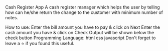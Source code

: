 Cash Register App
A cash register manager which helps the user by telling how can he/she return the change to the customer with minimum number of notes.


How to use:
Enter the bill amount you have to pay & click on Next
Enter the cash amount you have & click on Check
Output will be shown below the check button
Programming Language:
html
css
javascript
Don't forget to leave a ⭐ if you found this useful.
